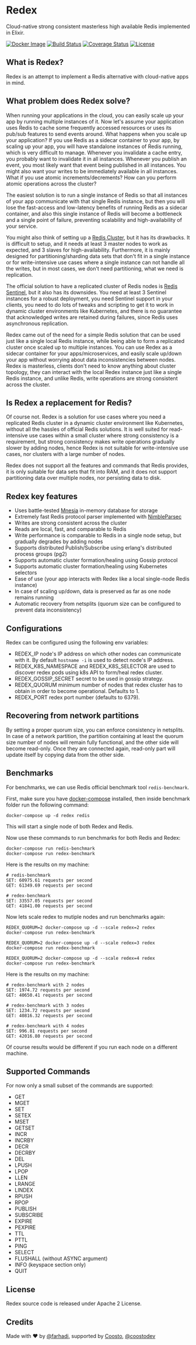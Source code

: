 # Redex

Cloud-native strong consistent masterless high available Redis implemented in Elixir.

[![Docker Image](https://images.microbadger.com/badges/version/coosto/redex.svg)](https://hub.docker.com/r/coosto/redex)
[![Build Status](https://travis-ci.org/coosto/redex.svg?branch=master)](https://travis-ci.org/coosto/redex)
[![Coverage Status](https://coveralls.io/repos/github/coosto/redex/badge.svg?branch=master)](https://coveralls.io/github/coosto/redex?branch=master)
[![License](https://img.shields.io/badge/License-Apache%202.0-blue.svg)](https://opensource.org/licenses/Apache-2.0)

## What is Redex?

Redex is an attempt to implement a Redis alternative with cloud-native apps in mind.

## What problem does Redex solve?

When running your applications in the cloud, you can easily scale up your app by running
multiple instances of it. Now let's assume your application uses Redis to cache some frequently
accessed resources or uses its pub/sub features to send events around. What happens when you
scale up your application? If you use Redis as a sidecar container to your app, by scaling up
your app, you will have standalone instances of Redis running, which is very difficult to manage.
Whenever you invalidate a cache entry, you probably want to invalidate it in all instances.
Whenever you publish an event, you most likely want that event being published in all instances.
You might also want your writes to be immediately available in all instances. What if you use atomic
increments/decrements? How can you perform atomic operations across the cluster?

The easiest solution is to run a single instance of Redis so that all instances of your app
communicate with that single Redis instance, but then you will lose the fast-access and low-latency
benefits of running Redis as a sidecar container, and also this single instance of Redis will become a
bottleneck and a single point of failure, preventing scalability and high-availability of your service.

You might also think of setting up a [Redis Cluster](https://redis.io/topics/cluster-tutorial),
but it has its drawbacks. It is difficult to setup, and it needs at least 3 master nodes
to work as expected, and 3 slaves for high-availability. Furthermore, it is mainly designed for
partitioning/sharding data sets that don't fit in a single instance or for write-intensive use cases
where a single instance can not handle all the writes, but in most cases, we don't need partitioning,
what we need is replication.

The official solution to have a replicated cluster of Redis nodes is [Redis Sentinel](https://redis.io/topics/sentinel),
but it also has its downsides. You need at least 3 Sentinel instances for a robust deployment,
you need Sentinel support in your clients, you need to do lots of tweaks and scripting
to get it to work in dynamic cluster environments like Kubernetes, and there is no guarantee
that acknowledged writes are retained during failures, since Redis uses asynchronous replication.

Redex came out of the need for a simple Redis solution that can be used just like a single local
Redis instance, while being able to form a replicated cluster once scaled up to multiple instances.
You can use Redex as a sidecar container for your apps/microservices, and easily scale up/down
your app without worrying about data inconsistencies between nodes. Redex is masterless,
clients don't need to know anything about cluster topology, they can interact with the local
Redex instance just like a single Redis instance, and unlike Redis, write operations are
strong consistent across the cluster.

## Is Redex a replacement for Redis?

Of course not. Redex is a solution for use cases where you need a replicated Redis cluster in a
dynamic cluster environment like Kubernetes, without all the hassles of official Redis solutions.
It is well suited for read-intensive use cases within a small cluster where strong consistency is
a requirement, but strong consistency makes write operations gradually slower by adding nodes, hence
Redex is not suitable for write-intensive use cases, nor clusters with a large number of nodes.

Redex does not support all the features and commands that Redis provides, it is only suitable
for data sets that fit into RAM, and it does not support partitioning data over multiple nodes,
nor persisting data to disk.

## Redex key features

- Uses battle-tested [Mnesia](http://erlang.org/doc/man/mnesia.html) in-memory database for storage
- Extremely fast Redis protocol parser implemented with [NimbleParsec](https://github.com/plataformatec/nimble_parsec)
- Writes are strong consistent across the cluster
- Reads are local, fast, and comparable to Redis
- Write performance is comparable to Redis in a single node setup, but gradually degrades by adding nodes
- Supports distributed Publish/Subscribe using erlang's distributed process groups (pg2)
- Supports automatic cluster formation/healing using Gossip protocol
- Supports automatic cluster formation/healing using Kubernetes selectors
- Ease of use (your app interacts with Redex like a local single-node Redis instance)
- In case of scaling up/down, data is preserved as far as one node remains running
- Automatic recovery from netsplits (quorum size can be configured to prevent data inconsistency)

## Configurations

Redex can be configured using the following env variables:

- REDEX_IP
  node's IP address on which other nodes can communicate with it.
  By default `hostname -i` is used to detect node's IP address.
- REDEX_K8S_NAMESPACE and REDEX_K8S_SELECTOR
  are used to discover redex pods using k8s API to form/heal redex cluster.
- REDEX_GOSSIP_SECRET
  secret to be used in gossip strategy.
- REDEX_QUORUM
  minimum number of nodes that redex cluster has to obtain in order to become operational. Defaults to 1.
- REDEX_PORT
  redex port number (defaults to 6379).

## Recovering from network partitions

By setting a proper quorum size, you can enforce consistency in netsplits.
In case of a network partition, the partition containing at least the quorum size number
of nodes will remain fully functional, and the other side will become read-only.
Once they are connected again, read-only part will update itself by copying data from the other side.

## Benchmarks

For benchmarks, we can use Redis official benchmark tool `redis-benchmark`.

First, make sure you have [docker-compose](https://docs.docker.com/compose/install/) installed,
then inside benchmark folder run the following command:

```
docker-compose up -d redex redis
```

This will start a single node of both Redex and Redis.

Now use these commands to run benchmarks for both Redis and Redex:

```
docker-compose run redis-benchmark
docker-compose run redex-benchmark
```

Here is the results on my machine:

```
# redis-benchmark
SET: 60975.61 requests per second
GET: 61349.69 requests per second

# redex-benchmark
SET: 33557.05 requests per second
GET: 41841.00 requests per second
```

Now lets scale redex to mutiple nodes and run benchmarks again:

```
REDEX_QUORUM=2 docker-compose up -d --scale redex=2 redex
docker-compose run redex-benchmark

REDEX_QUORUM=2 docker-compose up -d --scale redex=3 redex
docker-compose run redex-benchmark

REDEX_QUORUM=2 docker-compose up -d --scale redex=4 redex
docker-compose run redex-benchmark
```

Here is the results on my machine:

```
# redex-benchmark with 2 nodes
SET: 1974.72 requests per second
GET: 40650.41 requests per second

# redex-benchmark with 3 nodes
SET: 1234.72 requests per second
GET: 40816.32 requests per second

# redex-benchmark with 4 nodes
SET: 996.81 requests per second
GET: 42016.80 requests per second
```

Of course results would be different if you run each node on a different machine.

## Supported Commands

For now only a small subset of the commands are supported:

- GET
- MGET
- SET
- SETEX
- MSET
- GETSET
- INCR
- INCRBY
- DECR
- DECRBY
- DEL
- LPUSH
- LPOP
- LLEN
- LRANGE
- LINDEX
- RPUSH
- RPOP
- PUBLISH
- SUBSCRIBE
- EXPIRE
- PEXPIRE
- TTL
- PTTL
- PING
- SELECT
- FLUSHALL (without ASYNC argument)
- INFO (keyspace section only)
- QUIT

## License

Redex source code is released under Apache 2 License.

## Credits

Made with :heart: by [@farhadi](https://github.com/farhadi), supported by [Coosto](https://www.coosto.com/en), [@coostodev](https://twitter.com/coostodev)
